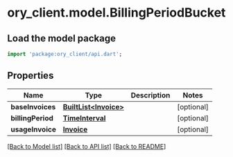 # ory_client.model.BillingPeriodBucket

## Load the model package
```dart
import 'package:ory_client/api.dart';
```

## Properties
Name | Type | Description | Notes
------------ | ------------- | ------------- | -------------
**baseInvoices** | [**BuiltList&lt;Invoice&gt;**](Invoice.md) |  | [optional] 
**billingPeriod** | [**TimeInterval**](TimeInterval.md) |  | [optional] 
**usageInvoice** | [**Invoice**](Invoice.md) |  | [optional] 

[[Back to Model list]](../README.md#documentation-for-models) [[Back to API list]](../README.md#documentation-for-api-endpoints) [[Back to README]](../README.md)


